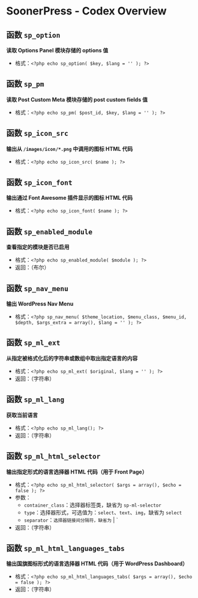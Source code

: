 
# SoonerPress - Codex Overview

## 函数 `sp_option`

**读取 Options Panel 模块存储的 options 值**

-  格式：`<?php echo sp_option( $key, $lang = '' ); ?>`

## 函数 `sp_pm`

**读取 Post Custom Meta 模块存储的 post custom fields 值**

-  格式：`<?php echo sp_pm( $post_id, $key, $lang = '' ); ?>`

## 函数 `sp_icon_src`

**输出从 `/images/icon/*.png` 中调用的图标 HTML 代码**

-  格式：`<?php echo sp_icon_src( $name ); ?>`

## 函数 `sp_icon_font`

**输出通过 Font Awesome 插件显示的图标 HTML 代码**

-  格式：`<?php echo sp_icon_font( $name ); ?>`

## 函数 `sp_enabled_module`

**查看指定的模块是否已启用**

-  格式：`<?php echo sp_enabled_module( $module ); ?>`
-  返回：（布尔）

## 函数 `sp_nav_menu`

**输出 WordPress Nav Menu**

-  格式：`<?php sp_nav_menu( $theme_location, $menu_class, $menu_id, $depth, $args_extra = array(), $lang = '' ); ?>`

## 函数 `sp_ml_ext`

**从指定被格式化后的字符串或数组中取出指定语言的内容**

-  格式：`<?php echo sp_ml_ext( $original, $lang = '' ); ?>`
-  返回：（字符串）

## 函数 `sp_ml_lang`

**获取当前语言**

-  格式：`<?php echo sp_ml_lang(); ?>`
-  返回：（字符串）

## 函数 `sp_ml_html_selector`

**输出指定形式的语言选择器 HTML 代码（用于 Front Page）**

-  格式：`<?php echo sp_ml_html_selector( $args = array(), $echo = false ); ?>`
-  参数：
	-  `container_class`：选择器标签类，缺省为 `sp-ml-selector`
	-  `type`：选择器形式，可选值为：`select`、`text`、`img`，缺省为 `select`
	-  `separator`：` 选择器链接间分隔符，缺省为 ` | `
-  返回：（字符串）

## 函数 `sp_ml_html_languages_tabs`

**输出国旗图标形式的语言选择器 HTML 代码（用于 WordPress Dashboard）**

-  格式：`<?php echo sp_ml_html_languages_tabs( $args = array(), $echo = false ); ?>`
-  返回：（字符串）


